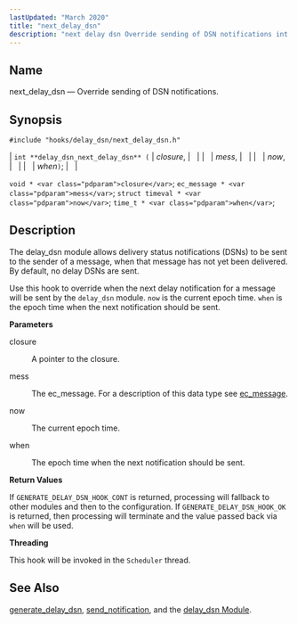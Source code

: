 ```yaml
---
lastUpdated: "March 2020"
title: "next_delay_dsn"
description: "next delay dsn Override sending of DSN notifications int delay dsn next delay dsn closure mess now when void closure ec message mess struct timeval now time t when The delay dsn module allows delivery status notifications DS Ns to be sent to the sender of a message when that..."
---
```


<a name="hooks.delay_dsn.next_delay_dsn"></a> 
## Name

next_delay_dsn — Override sending of DSN notifications.

## Synopsis

`#include "hooks/delay_dsn/next_delay_dsn.h"`

| `int **delay_dsn_next_delay_dsn** (` | <var class="pdparam">closure</var>, |   |
|   | <var class="pdparam">mess</var>, |   |
|   | <var class="pdparam">now</var>, |   |
|   | <var class="pdparam">when</var>`)`; |   |

`void * <var class="pdparam">closure</var>`;
`ec_message * <var class="pdparam">mess</var>`;
`struct timeval * <var class="pdparam">now</var>`;
`time_t * <var class="pdparam">when</var>`;<a name="idp36767232"></a> 
## Description

The delay_dsn module allows delivery status notifications (DSNs) to be sent to the sender of a message, when that message has not yet been delivered. By default, no delay DSNs are sent.

Use this hook to override when the next delay notification for a message will be sent by the `delay_dsn` module. `now` is the current epoch time. `when` is the epoch time when the next notification should be sent.

**<a name="idp36770576"></a> Parameters**

<dl class="variablelist">

<dt>closure</dt>

<dd>

A pointer to the closure.

</dd>

<dt>mess</dt>

<dd>

The ec_message. For a description of this data type see [ec_message](/momentum/3/3-api/structs-ec-message).

</dd>

<dt>now</dt>

<dd>

The current epoch time.

</dd>

<dt>when</dt>

<dd>

The epoch time when the next notification should be sent.

</dd>

</dl>

**<a name="idp36779472"></a> Return Values**

If `GENERATE_DELAY_DSN_HOOK_CONT` is returned, processing will fallback to other modules and then to the configuration. If `GENERATE_DELAY_DSN_HOOK_OK` is returned, then processing will terminate and the value passed back via `when` will be used.

**<a name="idp36781888"></a> Threading**

This hook will be invoked in the `Scheduler` thread.

<a name="idp36783360"></a> 
## See Also

[generate_delay_dsn](/momentum/3/3-api/hooks-delay-dsn-generate-delay-dsn), [send_notification](/momentum/3/3-api/hooks-delay-dsn-send-notification), and the [delay_dsn Module](/momentum/3/3-reference/3-reference-modules-delay-dsn).